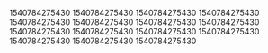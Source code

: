 1540784275430
1540784275430
1540784275430
1540784275430
1540784275430
1540784275430
1540784275430
1540784275430
1540784275430
1540784275430
1540784275430
1540784275430
1540784275430
1540784275430
1540784275430